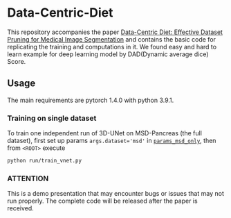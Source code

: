# Data-Centric-Diet


This repository accompanies the paper [Data-Centric Diet: Effective Dataset Pruning for Medical Image Segmentation](TODO) and contains the basic code for replicating the training and computations in it.
We found easy and hard to learn example for deep learning model by DAD(Dynamic average dice) Score.


## Usage
The main requirements are pytorch 1.4.0 with python 3.9.1.

### Training on single dataset
To train one independent run of 3D-UNet on MSD-Pancreas (the full dataset), first set up params `args.dataset='msd'` in [`params_msd_only`](params/params_msd_only), then from `<ROOT>` execute

```sh
python run/train_vnet.py 
```

### ATTENTION
This is a demo presentation that may encounter bugs or issues that may not run properly. The complete code will be released after the paper is received.


